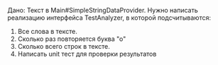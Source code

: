 Дано: Текст в Main#SimpleStringDataProvider.
Нужно написать реализацию интерфейса TestAnalyzer, в которой подсчитываются:
1. Все слова в тексте.
2. Сколько раз повторяется буква "о"
3. Сколько всего строк в тексте.
4. Написать unit тест для проверки результатов
